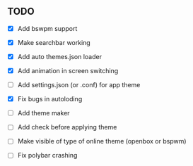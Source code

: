 ## TODO
- [x]  Add bswpm support

- [x] Make searchbar working

- [x] Add auto themes.json loader

- [x] Add animation in screen switching

- [ ] Add settings.json (or .conf) for app theme

- [x] Fix bugs in autoloding

- [ ] Add theme maker

- [ ] Add check before applying theme

- [ ] Make visible of type of online theme (openbox or bspwm)

- [ ] Fix polybar crashing
